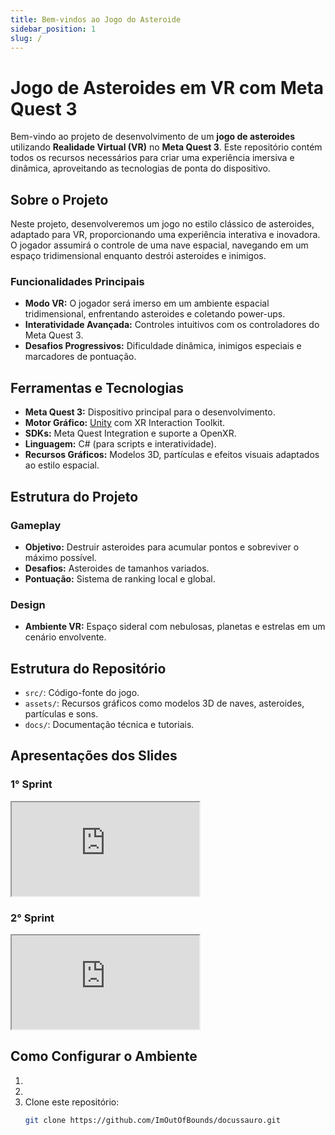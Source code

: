 ```yaml
---
title: Bem-vindos ao Jogo do Asteroide
sidebar_position: 1
slug: /
---
```


# Jogo de Asteroides em VR com Meta Quest 3

Bem-vindo ao projeto de desenvolvimento de um **jogo de asteroides** utilizando **Realidade Virtual (VR)** no **Meta Quest 3**. Este repositório contém todos os recursos necessários para criar uma experiência imersiva e dinâmica, aproveitando as tecnologias de ponta do dispositivo.

## Sobre o Projeto

Neste projeto, desenvolveremos um jogo no estilo clássico de asteroides, adaptado para VR, proporcionando uma experiência interativa e inovadora. O jogador assumirá o controle de uma nave espacial, navegando em um espaço tridimensional enquanto destrói asteroides e inimigos.

### Funcionalidades Principais

- **Modo VR:** O jogador será imerso em um ambiente espacial tridimensional, enfrentando asteroides e coletando power-ups.
- **Interatividade Avançada:** Controles intuitivos com os controladores do Meta Quest 3.
- **Desafios Progressivos:** Dificuldade dinâmica, inimigos especiais e marcadores de pontuação.

## Ferramentas e Tecnologias

- **Meta Quest 3:** Dispositivo principal para o desenvolvimento.
- **Motor Gráfico:** [Unity](https://unity.com/) com XR Interaction Toolkit.
- **SDKs:** Meta Quest Integration e suporte a OpenXR.
- **Linguagem:** C# (para scripts e interatividade).
- **Recursos Gráficos:** Modelos 3D, partículas e efeitos visuais adaptados ao estilo espacial.

## Estrutura do Projeto

### Gameplay
- **Objetivo:** Destruir asteroides para acumular pontos e sobreviver o máximo possível.
- **Desafios:** Asteroides de tamanhos variados.
- **Pontuação:** Sistema de ranking local e global.

### Design
- **Ambiente VR:** Espaço sideral com nebulosas, planetas e estrelas em um cenário envolvente.

## Estrutura do Repositório

- `src/`: Código-fonte do jogo.
- `assets/`: Recursos gráficos como modelos 3D de naves, asteroides, partículas e sons.
- `docs/`: Documentação técnica e tutoriais.

## Apresentações dos Slides

### 1° Sprint

<iframe loading="lazy" style={{ display: 'block', margin: 'auto', width: '100%', height: '50vh', }}
   src="https://www.canva.com/design/DAGXNTOlGJA/nRKp1JdfE1ewSL8yCKIscQ/view?embed" allowfullscreen="allowfullscreen" allow="fullscreen">
</iframe>

### 2° Sprint

  <iframe loading="lazy" style={{ display: 'block', margin: 'auto', width: '100%', height: '50vh', }}
    src="https://www.canva.com/design/DAGX23aTqgc/huzXpQozG4Za-ZpqHgSekw/view?embed" allowfullscreen="allowfullscreen" allow="fullscreen">
  </iframe>

## Como Configurar o Ambiente

1. 
2. 
3. Clone este repositório:
   ```bash
   git clone https://github.com/ImOutOfBounds/docussauro.git
   ```
